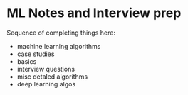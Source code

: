 # ML Notes and Interview prep

Sequence of completing things here:  
- machine learning algorithms
- case studies
- basics
- interview questions
- misc detaled algorithms
- deep learning algos
